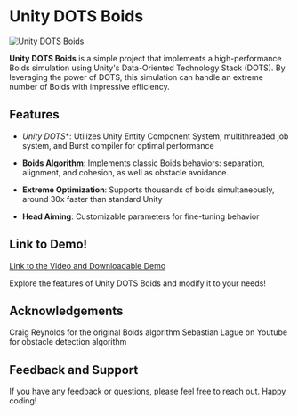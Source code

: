 # Unity DOTS Boids

![Unity DOTS Boids](https://github.com/ahuliangbo/DOTSnBOIDS/blob/main/boids.gif)

**Unity DOTS Boids** is a simple project that implements a high-performance Boids simulation using Unity's Data-Oriented Technology Stack (DOTS). By leveraging the power of DOTS, this simulation can handle an extreme number of Boids with impressive efficiency.

## Features

- *Unity DOTS**: Utilizes Unity Entity Component System, multithreaded job system, and Burst compiler for optimal performance

- **Boids Algorithm**: Implements classic Boids behaviors: separation, alignment, and cohesion,  as well as obstacle avoidance.

- **Extreme Optimization**: Supports thousands of boids simultaneously, around 30x faster than standard Unity

- **Head Aiming**: Customizable parameters for fine-tuning behavior


## Link to Demo!
[Link to the Video and Downloadable Demo](https://ahuliangbo.github.io/projects/boids/)

Explore the features of Unity DOTS Boids and modify it to your needs!

##  Acknowledgements
Craig Reynolds for the original Boids algorithm
Sebastian Lague on Youtube for obstacle detection algorithm

## Feedback and Support
If you have any feedback or questions, please feel free to reach out. Happy coding!
